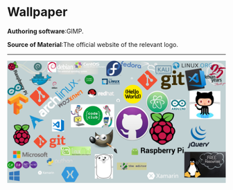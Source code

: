 # Wallpaper

**Authoring software**:GIMP.

**Source of Material**:The official website of the relevant logo.

-----------------------------------------------------------------

![View](Wallpaper.png)